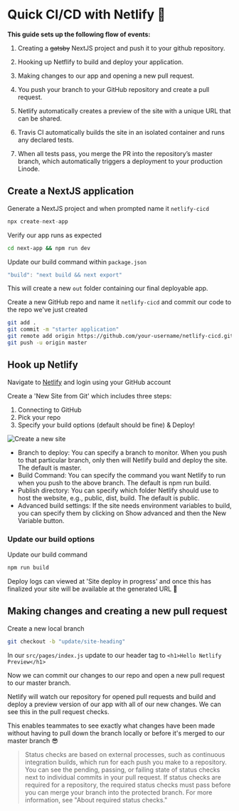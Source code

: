 # Quick CI/CD with Netlify :rocket:
__This guide sets up the following flow of events:__
1. Creating a ~~gatsby~~ NextJS project and push it to your github repository.
2. Hooking up Netflify to build and deploy your application.
3. Making changes to our app and opening a new pull request.

4. You push your branch to your GitHub repository and create a pull request.
5. Netlify automatically creates a preview of the site with a unique URL that can be shared.
6. Travis CI automatically builds the site in an isolated container and runs any declared tests.
7. When all tests pass, you merge the PR into the repository’s master branch, which automatically triggers a deployment to your production Linode.

## Create a NextJS application
Generate a NextJS project and when prompted name it `netlify-cicd`
```js
npx create-next-app
```
Verify our app runs as expected
```sh
cd next-app && npm run dev
```
Update our build command within `package.json`
```js
"build": "next build && next export"
```
This will create a new `out` folder containing our final deployable app.

Create a new GitHub repo and name it `netlify-cicd` and commit our code to the repo we've just created
```sh
git add .
git commit -m "starter application"
git remote add origin https://github.com/your-username/netlify-cicd.git
git push -u origin master
```

## Hook up Netlify
Navigate to [Netlify](https://app.netlify.com/start) and login using your GitHub account

Create a 'New Site from Git' which includes three steps:
1. Connecting to GitHub
2. Pick your repo
3. Specify your build options (default should be fine) & Deploy!
   
![Create a new site](https://raw.githubusercontent.com/EoinTraynor/netlify-cicd/master/demo_assets/CreateSiteOnNetlify.png "Create a new site")

 * Branch to deploy: You can specify a branch to monitor. When you push to that particular branch, only then will Netlify build and deploy the site. The default is master.
 * Build Command: You can specify the command you want Netlify to run when you push to the above branch. The default is npm run build.
 * Publish directory: You can specify which folder Netlify should use to host the website, e.g., public, dist, build. The default is public.
 * Advanced build settings: If the site needs environment variables to build, you can specify them by clicking on Show advanced and then the New Variable button.

### Update our build options
Update our build command
```js
npm run build 
```


Deploy logs can viewed at 'Site deploy in progress' and once this has finalized your site will be available at the generated URL :rocket:

## Making changes and creating a new pull request
Create a new local branch
```sh
git checkout -b "update/site-heading"
```

In our `src/pages/index.js` update to our header tag to `<h1>Hello Netlify Preview</h1>`

Now we can commit our changes to our repo and open a new pull request to our master branch.

Netlify will watch our repository for opened pull requests and build and deploy a preview version of our app with all of our new changes. We can see this in the pull request checks.

This enables teammates to see exactly what changes have been made without having to pull down the branch locally or before it's merged to our master branch :sunglasses:



> Status checks are based on external processes, such as continuous integration builds, which run for each push you make to a repository. You can see the pending, passing, or failing state of status checks next to individual commits in your pull request.
> If status checks are required for a repository, the required status checks must pass before you can merge your branch into the protected branch. For more information, see "About required status checks."
